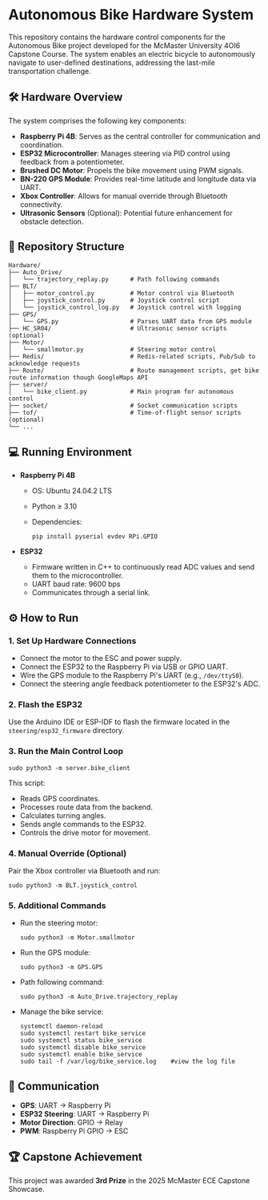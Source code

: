 # Autonomous Bike Hardware System

This repository contains the hardware control components for the Autonomous Bike project developed for the McMaster University 4OI6 Capstone Course. The system enables an electric bicycle to autonomously navigate to user-defined destinations, addressing the last-mile transportation challenge.

## 🛠️ Hardware Overview

The system comprises the following key components:

- **Raspberry Pi 4B**: Serves as the central controller for communication and coordination.
- **ESP32 Microcontroller**: Manages steering via PID control using feedback from a potentiometer.
- **Brushed DC Motor**: Propels the bike movement using PWM signals.
- **BN-220 GPS Module**: Provides real-time latitude and longitude data via UART.
- **Xbox Controller**: Allows for manual override through Bluetooth connectivity.
- **Ultrasonic Sensors** (Optional): Potential future enhancement for obstacle detection.

## 📂 Repository Structure

```
Hardware/
├── Auto_Drive/
│   └── trajectory_replay.py      # Path following commands
├── BLT/
│   ├── motor_control.py          # Motor control via Bluetooth
│   ├── joystick_control.py       # Joystick control script
│   └── joystick_control_log.py   # Joystick control with logging
├── GPS/
│   └── GPS.py                    # Parses UART data from GPS module
├── HC_SR04/                      # Ultrasonic sensor scripts (optional)
├── Motor/
│   └── smallmotor.py             # Steering motor control
├── Redis/                        # Redis-related scripts, Pub/Sub to acknowledge requests
├── Route/                        # Route management scripts, get bike route information though GoogleMaps API
├── server/
│   └── bike_client.py            # Main program for autonomous control
├── socket/                       # Socket communication scripts
├── tof/                          # Time-of-flight sensor scripts (optional)
└── ...
```

## 💻 Running Environment

- **Raspberry Pi 4B**

  - OS: Ubuntu 24.04.2 LTS

  - Python ≥ 3.10

  - Dependencies:

    ```
    pip install pyserial evdev RPi.GPIO
    ```

- **ESP32**

  - Firmware written in C++ to continuously read ADC values and send them to the microcontroller.
  - UART baud rate: 9600 bps
  - Communicates through a serial link.

## ⚙️ How to Run

### 1. Set Up Hardware Connections

- Connect the motor to the ESC and power supply.
- Connect the ESP32 to the Raspberry Pi via USB or GPIO UART.
- Wire the GPS module to the Raspberry Pi's UART (e.g., `/dev/ttyS0`).
- Connect the steering angle feedback potentiometer to the ESP32's ADC.

### 2. Flash the ESP32

Use the Arduino IDE or ESP-IDF to flash the firmware located in the `steering/esp32_firmware` directory.

### 3. Run the Main Control Loop

```
sudo python3 -m server.bike_client
```

This script:

- Reads GPS coordinates.
- Processes route data from the backend.
- Calculates turning angles.
- Sends angle commands to the ESP32.
- Controls the drive motor for movement.

### 4. Manual Override (Optional)

Pair the Xbox controller via Bluetooth and run:

```
sudo python3 -m BLT.joystick_control
```

### 5. Additional Commands

- Run the steering motor:

  ```
  sudo python3 -m Motor.smallmotor
  ```

- Run the GPS module:

  ```
  sudo python3 -m GPS.GPS
  ```

- Path following command:

  ```
  sudo python3 -m Auto_Drive.trajectory_replay
  ```

- Manage the bike service:

  ```
  systemctl daemon-reload
  sudo systemctl restart bike_service
  sudo systemctl status bike_service
  sudo systemctl disable bike_service
  sudo systemctl enable bike_service
  sudo tail -f /var/log/bike_service.log	#view the log file
  ```

## 📡 Communication

- **GPS**: UART → Raspberry Pi
- **ESP32 Steering**: UART → Raspberry Pi
- **Motor Direction**: GPIO → Relay
- **PWM**: Raspberry Pi GPIO → ESC

## 🏆 Capstone Achievement

This project was awarded **3rd Prize** in the 2025 McMaster ECE Capstone Showcase.
